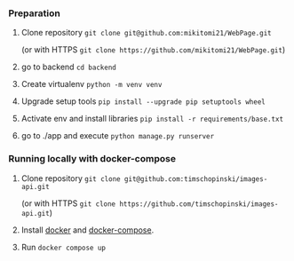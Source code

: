 ### Preparation

1. Clone repository `git clone git@github.com:mikitomi21/WebPage.git` 

    (or with HTTPS `git clone https://github.com/mikitomi21/WebPage.git`)
2. go to backend `cd backend`
3. Create virtualenv `python -m venv venv`
4. Upgrade setup tools `pip install --upgrade pip setuptools wheel`
5. Activate env and install libraries `pip install -r requirements/base.txt`
6. go to ./app and execute `python manage.py runserver`


### Running locally with docker-compose 

1. Clone repository `git clone git@github.com:timschopinski/images-api.git` 

    (or with HTTPS `git clone https://github.com/timschopinski/images-api.git`)
 
2. Install [docker](https://docs.docker.com/install/linux/docker-ce/ubuntu/) and [docker-compose](https://docs.docker.com/compose/install/).
3. Run `docker compose up`

